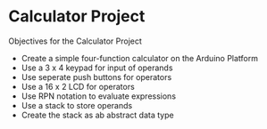 # Calculator Project

Objectives for the Calculator Project

* Create a simple four-function calculator on the Arduino Platform
* Use a 3 x 4 keypad for input of operands
* Use seperate push buttons for operators
* Use a 16 x 2 LCD for operators
* Use RPN notation to evaluate expressions
* Use a stack to store operands
* Create the stack as ab abstract data type